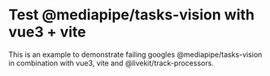 # Test @mediapipe/tasks-vision with vue3 + vite

This is an example to demonstrate failing googles @mediapipe/tasks-vision in combination with vue3, vite and @livekit/track-processors.
